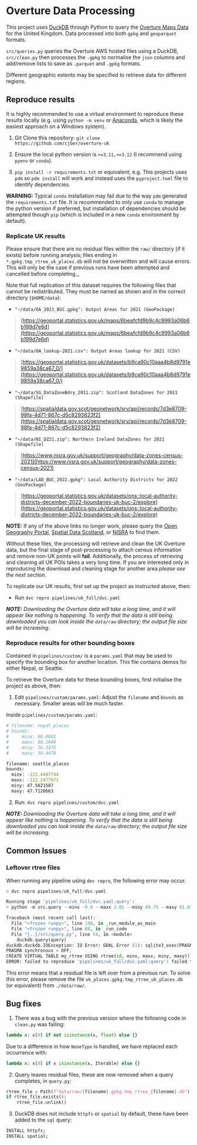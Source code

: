 # Overture Data Processing

This project uses [DuckDB](https://duckdb.org/) through Python to query the [Overture Maps Data](https://github.com/OvertureMaps/data) for the United Kingdom. Data processed into both `gpkg` and `geoparquet` formats.

`src/queries.py` queries the Overture AWS hosted files using a DuckDB, `src/clean.py` then processes the `.gpkg` to normalise the `json` columns and add/remove lists to save as `.parquet` and `.gpkg` formats.

Different geographic extents may be specified to retrieve data for different regions.

## Reproduce results

It is highly recommended to use a virtual environment to reproduce these results locally (e.g. using `python -m venv` or [Anaconda](https://www.anaconda.com/download), which is likely the easiest approach on a Windows system).

1. Git Clone this repository: `git clone https://github.com/cjber/overture-uk`

2. Ensure the local python version is `>=3.11,<=3.12` (I recommend using `pyenv` or `conda`).

2. `pip install -r requirements.txt` or equivalent; e.g. This projects uses `pdm` so `pdm install` will work and instead uses the `pyproject.toml` file to identify dependencies.

**WARNING:** Typical `conda` installation may fail due to the way `pdm` generated the `requirements.txt` file. It is recommended to only use `conda` to manage the python version if preferred, but installation of dependencies should be attempted though `pip` (which is included in a new `conda` environment by default).


### Replicate UK results

Please ensure that there are no residual files within the `raw/` directory (if it exists) before running analysis; files ending in `*.gpkg.tmp_rtree_uk_places.db` will not be overwritten and will cause errors. This will only be the case if previous runs have been attempted and cancelled before completing._

Note that full replication of this dataset requires the following files that cannot be redistributed. They must be named as shown and in the correct directory (`$HOME/data`):

* `"~/data/OA_2021_BGC.gpkg": Output Areas for 2021 (GeoPackage)` 

> [https://geoportal.statistics.gov.uk/maps/6beafcfd9b9c4c9993a06b6b199d7e6d](https://geoportal.statistics.gov.uk/maps/6beafcfd9b9c4c9993a06b6b199d7e6d)

* `"~/data/OA_lookup-2021.csv": Output Areas lookup for 2021 (CSV)` 

> [https://geoportal.statistics.gov.uk/datasets/b9ca90c10aaa4b8d9791e9859a38ca67_0/](https://geoportal.statistics.gov.uk/datasets/b9ca90c10aaa4b8d9791e9859a38ca67_0/)

* `"~/data/SG_DataZoneBdry_2011.zip": Scotland DataZones for 2011 (Shapefile)` 

> [https://spatialdata.gov.scot/geonetwork/srv/api/records/7d3e8709-98fa-4d71-867c-d5c8293823f2](https://spatialdata.gov.scot/geonetwork/srv/api/records/7d3e8709-98fa-4d71-867c-d5c8293823f2)

* `"~/data/NI_DZ21.zip": Northern Ireland DataZones for 2021 (Shapefile)` 

> [https://www.nisra.gov.uk/support/geography/data-zones-census-2021](https://www.nisra.gov.uk/support/geography/data-zones-census-2021)

* `"~/data/LAD_BUC_2022.gpkg": Local Authority Districts for 2022 (GeoPackage)` 

> [https://geoportal.statistics.gov.uk/datasets/ons::local-authority-districts-december-2022-boundaries-uk-buc-2/explore](https://geoportal.statistics.gov.uk/datasets/ons::local-authority-districts-december-2022-boundaries-uk-buc-2/explore)

**NOTE:** If any of the above links no longer work, please query the [Open Geography Portal](https://geoportal.statistics.gov.uk/), [Spatial Data Scotland](https://www.spatialdata.gov.scot), or [NISRA](https://www.nisra.gov.uk) to find them.

Without these files, the processing will retrieve and clean the UK Overture data, but the final stage of post-processing to attach census information and remove non-UK points will **fail**. Additionally, the process of retrieving and cleaning all UK POIs takes a very long time. If you are interested only in reproducing the download and cleaning stage for another area _please see the next section_.

To replicate our UK results, first set up the project as instructed above, then:

* Run `dvc repro pipelines/uk_full/dvc.yaml`

_**NOTE:** Downloading the Overture data will take a long time, and it will appear like nothing is happening. To verify that the data is still being downloaded you can look inside the `data/raw` directory; the output file size will be increasing._

### Reproduce results for other bounding boxes

Contained in `pipelines/custom/` is a `params.yaml` that may be used to specify the bounding box for another location. This file contains demos for either Nepal, or Seattle.

To retrieve the Overture data for these bounding boxes, first initialise the project as above, then:

1. Edit `pipelines/custom/params.yaml`: Adjust the `filename` and `bounds` as necessary. Smaller areas will be much faster.

Inside `pipelines/custom/params.yaml`:
```bash
# filename: nepal_places
# bounds:
#     minx: 80.0601
#     maxx: 88.2040
#     miny: 26.3475
#     maxy: 30.4470

filename: seattle_places
bounds:
  minx: -122.4447744
  maxx: -122.2477071
  miny: 47.5621587
  maxy: 47.7120663
```
2. Run: `dvc repro pipelines/custom/dvc.yaml`

_**NOTE:** Downloading the Overture data will take a long time, and it will appear like nothing is happening. To verify that the data is still being downloaded you can look inside the `data/raw` directory; the output file size will be increasing._

## Common Issues

### Leftover rtree files

When running any pipeline using `dev repro`, the following error may occur.

```python
> dvc repro pipelines/uk_full/dvc.yaml

Running stage 'pipelines/uk_full/dvc.yaml:query':                     
> python -m src.query --minx -9.0 --maxx 2.01 --miny 49.75 --maxy 61.01 --filename uk_places

Traceback (most recent call last):
  File "<frozen runpy>", line 198, in _run_module_as_main
  File "<frozen runpy>", line 88, in _run_code
  File "{..}/src/query.py", line 54, in <module>
    duckdb.query(query)
duckdb.duckdb.IOException: IO Error: GDAL Error (1): sqlite3_exec(PRAGMA journal_mode = OFF;
PRAGMA synchronous = OFF;
CREATE VIRTUAL TABLE my_rtree USING rtree(id, minx, maxx, miny, maxy)) failed: table my_rtree already exists
ERROR: failed to reproduce 'pipelines/uk_full/dvc.yaml:query': failed to run: python -m src.query --minx -9.0 --maxx 2.01 --miny 49.75 --maxy 61.01 --filename uk_places, exited with 1
```

This error means that a residual file is left over from a previous run. To solve this error, please remove the file `uk_places.gpkg.tmp_rtree_uk_places.db` (or equivalent) from `./data/raw/`.

## Bug fixes

1. There was a bug with the previous version where the following code in `clean.py` was failing:

```python
lambda x: x[0] if not isinstance(x, float) else {}
```

Due to a difference in how `NoneType` is handled, we have replaced each occurrence with:

```python
lambda x: x[0] if x isinstance(x, Iterable) else {}
```
2. Query leaves residual files, these are now removed when a query completes, in `query.py`:

```python
rtree_file = Path(f"data/raw/{filename}.gpkg.tmp_rtree_{filename}.db")
if rtree_file.exists():
    rtree_file.unlink()
```

3. DuckDB does not include `httpfs` or `spatial` by default, these have been added to the `sql` query:

```sql
INSTALL httpfs;
INSTALL spatial;
```
